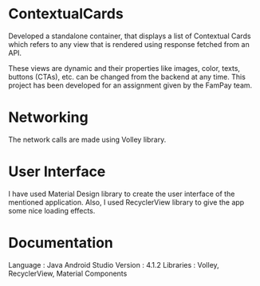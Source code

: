 # ContextualCards
Developed a standalone container, that displays a list of Contextual Cards which refers to any view that is rendered using response fetched from an API.

These views are dynamic and their properties like images, color, texts, buttons (CTAs), etc. can be changed from the backend at any time.
This project has been developed for an assignment given by the FamPay team.

# Networking
The network calls are made using Volley library.

# User Interface
I have used Material Design library to create the user interface of the mentioned application. Also, I used RecyclerView library to give the app some nice loading effects.

# Documentation
Language : Java
Android Studio Version : 4.1.2
Libraries : Volley, RecyclerView, Material Components
